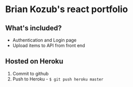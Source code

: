 <!-- TODO: add share photo (open graph tags?)-->

# Brian Kozub's react portfolio

## What's included?

- Authentication and Login page
- Upload items to API from front end

## Hosted on Heroku

1. Commit to github
2. Push to Heroku - `$ git push heroku master`

